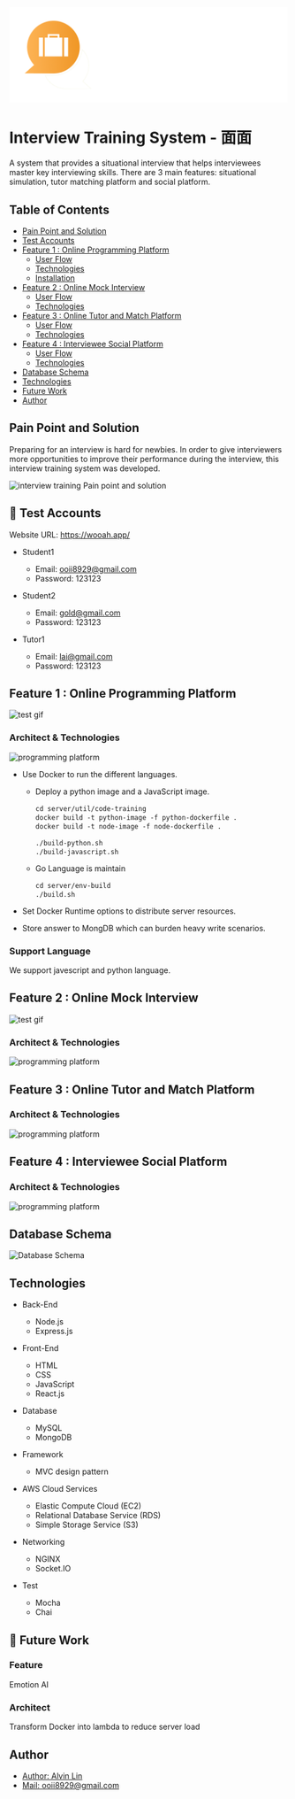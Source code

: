 ![Interview Training System](/logo.png)


# Interview Training System - 面面

A system that provides a situational interview that helps interviewees master key interviewing skills. 
There are 3 main features: situational simulation, tutor matching platform and social platform.

## Table of Contents

- [Pain Point and Solution](#pain-point-and-solution)
- [Test Accounts](#test-accounts)
- [Feature 1 : Online Programming Platform](#feature-1-:-online-programming-platform)
  - [User Flow](#user-flow)
  - [Technologies](#technologies)
  - [Installation](#installation)
- [Feature 2 : Online Mock Interview](#feature-2-:-online-mock-interview)
  - [User Flow](#user-content-user-flow-1)
  - [Technologies](#user-content-technologies-1)
- [Feature 3 : Online Tutor and Match Platform](#feature-3-:-online-tutor-and-match-platform)
  - [User Flow](#user-content-user-flow-2)
  - [Technologies](#user-content-technologies-2)
- [Feature 4 : Interviewee Social Platform](#feature-4-:-interviewee-social-platform)
  - [User Flow](#user-content-user-flow-3)
  - [Technologies](#user-content-technologies-3)
- [Database Schema](#database-schema)
- [Technologies](#user-content-technologies-4)
- [Future Work](#future-work)
- [Author](#author)


## Pain Point and Solution
Preparing for an interview is hard for newbies. In order to give interviewers more opportunities to improve their performance during the interview, this interview training system was developed.

![interview training Pain point and solution](https://imgur.com/oHeKXX0.png)

## 🚀 Test Accounts
Website URL: https://wooah.app/

- Student1
    - Email: ooii8929@gmail.com
    - Password: 123123

- Student2
    - Email: gold@gmail.com
    - Password: 123123

- Tutor1
    - Email: lai@gmail.com
    - Password: 123123

## Feature 1 : Online Programming Platform
![test gif](https://imgur.com/I2hMPqU.gif)

### Architect & Technologies
![programming platform](https://i.imgur.com/kd8o8E5.jpg)

- Use Docker to run the different languages.
  - Deploy a python image and a JavaScript image.
    ```
    cd server/util/code-training
    docker build -t python-image -f python-dockerfile .
    docker build -t node-image -f node-dockerfile .
    ```

    ```
    ./build-python.sh
    ./build-javascript.sh
    ```

  - Go Language is maintain
    ```
    cd server/env-build
    ./build.sh
    ```

- Set Docker Runtime options to distribute server resources.
- Store answer to MongDB which can burden heavy write scenarios.

### Support Language
We support javescript and python language.


## Feature 2 : Online Mock Interview
![test gif](https://imgur.com/5aCSlcJ.gif)

### Architect & Technologies
![programming platform](https://imgur.com/5HuPYPi.jpg)

## Feature 3 : Online Tutor and Match Platform

### Architect & Technologies
![programming platform](https://imgur.com/GH95gm1.jpg)

## Feature 4 : Interviewee Social Platform


### Architect & Technologies
![programming platform](https://imgur.com/b2EjPw2.jpg)


## Database Schema
![Database Schema](https://imgur.com/OlGVdzF.png)

## Technologies

- Back-End
    - Node.js
    - Express.js

- Front-End
    - HTML
    - CSS
    - JavaScript
    - React.js

- Database
    - MySQL
    - MongoDB

- Framework
    - MVC design pattern

- AWS Cloud Services
    - Elastic Compute Cloud (EC2)
    - Relational Database Service (RDS)
    - Simple Storage Service (S3)

- Networking
    - NGINX
    - Socket.IO
    
- Test
    - Mocha
    - Chai



## 🚀 Future Work

### Feature
Emotion AI

### Architect
Transform Docker into lambda to reduce server load



## Author

- [Author: Alvin Lin](https://www.linkedin.com/in/alvin331/)
- [Mail: ooii8929@gmail.com](mailto:ooii8929@gmail.com)
